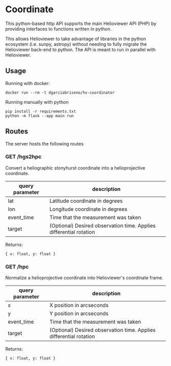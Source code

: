 # Coordinate
This python-based http API supports the main Helioviewer API
(PHP) by providing interfaces to functions written in python.

This allows Helioviewer to take advantage of libraries
in the python ecosystem (i.e. sunpy, astropy) without needing
to fully migrate the Helioviewer back-end to python. The
API is meant to run in parallel with Helioviewer.

## Usage
Running with docker:
```
docker run --rm -t dgarciabriseno/hv-coordinator
```

Running manually with python
```
pip install -r requirements.txt
python -m flask --app main run
```

## Routes

The server hosts the following routes

### GET /hgs2hpc

Convert a heliographic stonyhurst coordinate into a helioprojective coordinate.

| query parameter | description |
|-----------------|-------------|
| lat             | Latitude coordinate in degrees |
| lon             | Longitude coordinate in degrees |
| event_time      | Time that the measurement was taken |
| target          | (Optional) Desired observation time. Applies differential rotation |

Returns:
```
{ x: float, y: float }
```

### GET /hpc

Normalize a helioprojective coordinate into Helioviewer's coordinate frame.

| query parameter | description |
|-----------------|-------------|
| x               | X position in arcseconds |
| y               | Y position in arcseconds |
| event_time      | Time that the measurement was taken |
| target          | (Optional) Desired observation time. Applies differential rotation |

Returns:
```
{ x: float, y: float }
```